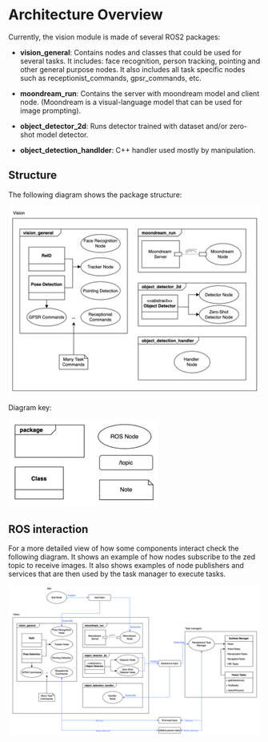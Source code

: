 # Architecture Overview

Currently, the vision module is made of several ROS2 packages:

- **vision_general**: Contains nodes and classes that could be used for several tasks. It includes: face recognition, person tracking, pointing and other general purpose nodes. It also includes all task specific nodes such as receptionist_commands, gpsr_commands, etc.

- **moondream_run**: Contains the server with moondream model and client node. (Moondream is a visual-language model that can be used for image prompting).

- **object_detector_2d**: Runs detector trained with dataset and/or zero-shot model detector.

- **object_detection_handlder**: C++ handler used mostly by manipulation.

## Structure

The following diagram shows the package structure:

![image](../../../assets/home/Vision/2025-arch-overview.png)

Diagram key:

<img src="../../../assets//home/Vision/diagram-guide.png" alt="image" width="300"/>

## ROS interaction

For a more detailed view of how some components interact check the following diagram. It shows an example of how nodes subscribe to the zed topic to receive images. It also shows examples of node publishers and services that are then used by the task manager to execute tasks.

![image](../../../assets/home/Vision/2025-ros-interaction.png)
